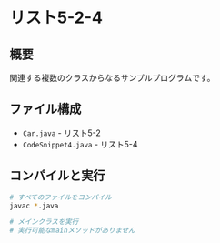 # リスト5-2-4

## 概要
関連する複数のクラスからなるサンプルプログラムです。

## ファイル構成
- `Car.java` - リスト5-2
- `CodeSnippet4.java` - リスト5-4

## コンパイルと実行
```bash
# すべてのファイルをコンパイル
javac *.java

# メインクラスを実行
# 実行可能なmainメソッドがありません
```
